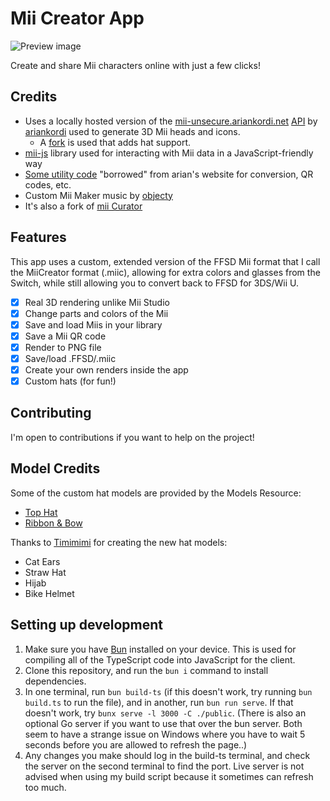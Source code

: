 # Mii Creator App

![Preview image](public/assets/images/preview_dark.png)

Create and share Mii characters online with just a few clicks!

## Credits

- Uses a locally hosted version of the [mii-unsecure.ariankordi.net](https://mii-unsecure.ariankordi.net) [API](https://github.com/ariankordi/FFL-Testing/tree/renderer-server-prototype) by [ariankordi](https://github.com/ariankordi) used to generate 3D Mii heads and icons.
  - A [fork](https://github.com/datkat21/FFL-Testing-with-hats) is used that adds hat support.
- [mii-js](https://github.com/PretendoNetwork/mii-js) library used for interacting with Mii data in a JavaScript-friendly way
- [Some utility code](https://github.com/datkat21/mii-creator/tree/master/src/external/mii-frontend) "borrowed" from arian's website for conversion, QR codes, etc.
- Custom Mii Maker music by [objecty](https://x.com/objecty)
- It's also a fork of [mii Curator](https://github.com/datkat21/mii-creator)
## Features

This app uses a custom, extended version of the FFSD Mii format that I call the MiiCreator format (.miic), allowing for extra colors and glasses from the Switch, while still allowing you to convert back to FFSD for 3DS/Wii U.

- [x] Real 3D rendering unlike Mii Studio
- [x] Change parts and colors of the Mii
- [x] Save and load Miis in your library
- [x] Save a Mii QR code
- [x] Render to PNG file
- [x] Save/load .FFSD/.miic
- [x] Create your own renders inside the app
- [x] Custom hats (for fun!)

## Contributing

I'm open to contributions if you want to help on the project!

## Model Credits

Some of the custom hat models are provided by the Models Resource:

- [Top Hat](https://www.models-resource.com/nintendo_switch/supersmashbrosultimate/model/30314/)
- [Ribbon & Bow](https://www.models-resource.com/3ds/nintendogscats/model/30239/)

Thanks to [Timimimi](https://github.com/Timiimiimii) for creating the new hat models:

- Cat Ears
- Straw Hat
- Hijab
- Bike Helmet

## Setting up development

1. Make sure you have [Bun](https://bun.sh/) installed on your device. This is used for compiling all of the TypeScript code into JavaScript for the client.
2. Clone this repository, and run the `bun i` command to install dependencies.
3. In one terminal, run `bun build-ts` (if this doesn't work, try running `bun build.ts` to run the file), and in another, run `bun run serve`. If that doesn't work, try `bunx serve -l 3000 -C ./public`. (There is also an optional Go server if you want to use that over the bun server. Both seem to have a strange issue on Windows where you have to wait 5 seconds before you are allowed to refresh the page..)
4. Any changes you make should log in the build-ts terminal, and check the server on the second terminal to find the port. Live server is not advised when using my build script because it sometimes can refresh too much.

